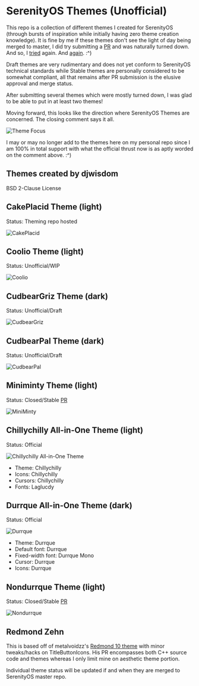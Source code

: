 # SerenityOS Themes (Unofficial)
This repo is a collection of different themes I created for SerenityOS (through bursts of inspiration while initially having zero theme creation knowledge). It is fine by me if these themes don't see the light of day being merged to master, I did try submitting a [PR](https://github.com/SerenityOS/serenity/pull/13188) and was naturally turned down. And so, I [tried](https://github.com/SerenityOS/serenity/pull/13255) again. And [again](https://github.com/SerenityOS/serenity/pull/13410).  :^)

Draft themes are very rudimentary and does not yet conform to SerenityOS technical standards while Stable themes are personally considered to be somewhat compliant, all that remains after PR submission is the elusive approval and merge status. 

After submitting several themes which were mostly turned down, I was glad to be able to put in at least two themes!

Moving forward, this looks like the direction where SerenityOS Themes are concerned. The closing comment says it all.

![Theme Focus](https://github.com/djwisdom/serenityos-themes/blob/main/snapshots/Theme_Focus.png)

I may or may no longer add to the themes here on my personal repo since I am 100% in total support with what the official thrust now is as aptly worded on the comment above. :^)

## Themes created by djwisdom 
BSD 2-Clause License

## CakePlacid Theme (light)
Status: Theming repo hosted

![CakePlacid](https://github.com/djwisdom/serenityos-themes/blob/main/snapshots/CakePlacid-latest.png)


## Coolio Theme (light)
Status: Unofficial/WIP

![Coolio](https://github.com/djwisdom/serenityos-themes/blob/main/snapshots/Coolio-latest.png)


## CudbearGriz Theme (dark)
Status: Unofficial/Draft

![CudbearGriz](https://github.com/djwisdom/serenityos-themes/blob/main/snapshots/CudbearGriz-latest.png)


## CudbearPal Theme (dark)
Status: Unofficial/Draft

![CudbearPal](https://github.com/djwisdom/serenityos-themes/blob/main/snapshots/CudbearPal.png)


## Miniminty Theme (light)
Status: Closed/Stable [PR](https://github.com/SerenityOS/serenity/pull/13410)

![MiniMinty](https://github.com/djwisdom/serenityos-themes/blob/main/snapshots/Theme_Miniminty-latest.png)


## Chillychilly All-in-One Theme (light)
Status: Official

![Chillychilly All-in-One Theme](https://raw.githubusercontent.com/djwisdom/digital-assets/main/theming/themes%2Ball-in-one/Chillychilly_Theme.png)

- Theme: Chillychilly
- Icons: Chillychilly
- Cursors: Chillychilly
- Fonts: Laglucdy

## Durrque All-in-One Theme (dark)
Status: Official

![Durrque](Durrque_All_in_One.png)

- Theme: Durrque
- Default font: Durrque
- Fixed-width font: Durrque Mono
- Cursor: Durrque
- Icons: Durrque

## Nondurrque Theme (light)
Status: Closed/Stable [PR](https://github.com/SerenityOS/serenity/pull/13636)

![Nondurrque](https://github.com/djwisdom/serenityos-themes/blob/main/snapshots/Nondurrque_Theme.png)

## Redmond Zehn
This is based off of metalvoidzz's [Redmond 10 theme](https://github.com/serenityos/serenity/pull/14218)
 with minor tweaks/hacks on TitleButtonIcons. His PR encompasses both C++ source code and themes whereas
 I only limit mine on aesthetic theme portion.

Individual theme status will be updated if and when they are merged to SerenityOS master repo.

